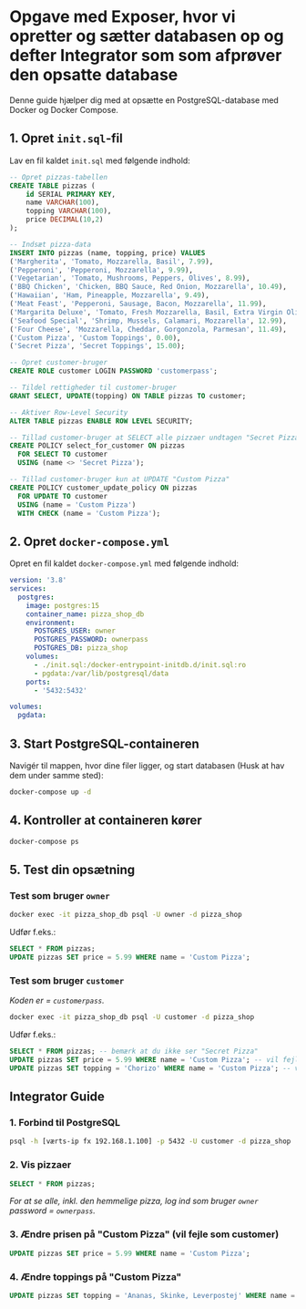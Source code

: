 # Opgave med Exposer, hvor vi opretter og sætter databasen op og defter Integrator som som afprøver den opsatte database

Denne guide hjælper dig med at opsætte en PostgreSQL-database med Docker og Docker Compose.

## 1. Opret `init.sql`-fil

Lav en fil kaldet `init.sql` med følgende indhold:

```sql
-- Opret pizzas-tabellen
CREATE TABLE pizzas (
    id SERIAL PRIMARY KEY,
    name VARCHAR(100),
    topping VARCHAR(100),
    price DECIMAL(10,2)
);

-- Indsæt pizza-data
INSERT INTO pizzas (name, topping, price) VALUES
('Margherita', 'Tomato, Mozzarella, Basil', 7.99),
('Pepperoni', 'Pepperoni, Mozzarella', 9.99),
('Vegetarian', 'Tomato, Mushrooms, Peppers, Olives', 8.99),
('BBQ Chicken', 'Chicken, BBQ Sauce, Red Onion, Mozzarella', 10.49),
('Hawaiian', 'Ham, Pineapple, Mozzarella', 9.49),
('Meat Feast', 'Pepperoni, Sausage, Bacon, Mozzarella', 11.99),
('Margarita Deluxe', 'Tomato, Fresh Mozzarella, Basil, Extra Virgin Olive Oil', 10.99),
('Seafood Special', 'Shrimp, Mussels, Calamari, Mozzarella', 12.99),
('Four Cheese', 'Mozzarella, Cheddar, Gorgonzola, Parmesan', 11.49),
('Custom Pizza', 'Custom Toppings', 0.00),
('Secret Pizza', 'Secret Toppings', 15.00);

-- Opret customer-bruger
CREATE ROLE customer LOGIN PASSWORD 'customerpass';

-- Tildel rettigheder til customer-bruger
GRANT SELECT, UPDATE(topping) ON TABLE pizzas TO customer;

-- Aktiver Row-Level Security
ALTER TABLE pizzas ENABLE ROW LEVEL SECURITY;

-- Tillad customer-bruger at SELECT alle pizzaer undtagen "Secret Pizza"
CREATE POLICY select_for_customer ON pizzas
  FOR SELECT TO customer
  USING (name <> 'Secret Pizza');

-- Tillad customer-bruger kun at UPDATE "Custom Pizza"
CREATE POLICY customer_update_policy ON pizzas
  FOR UPDATE TO customer
  USING (name = 'Custom Pizza')
  WITH CHECK (name = 'Custom Pizza');
```

## 2. Opret `docker-compose.yml`

Opret en fil kaldet `docker-compose.yml` med følgende indhold:

```yaml
version: '3.8'
services:
  postgres:
    image: postgres:15
    container_name: pizza_shop_db
    environment:
      POSTGRES_USER: owner
      POSTGRES_PASSWORD: ownerpass
      POSTGRES_DB: pizza_shop
    volumes:
      - ./init.sql:/docker-entrypoint-initdb.d/init.sql:ro
      - pgdata:/var/lib/postgresql/data
    ports:
      - '5432:5432'

volumes:
  pgdata:
```

## 3. Start PostgreSQL-containeren

Navigér til mappen, hvor dine filer ligger, og start databasen (Husk at hav dem under samme sted):

```bash
docker-compose up -d
```

## 4. Kontroller at containeren kører

```bash
docker-compose ps
```

## 5. Test din opsætning

### Test som bruger `owner`

```bash
docker exec -it pizza_shop_db psql -U owner -d pizza_shop
```

Udfør f.eks.:

```sql
SELECT * FROM pizzas;
UPDATE pizzas SET price = 5.99 WHERE name = 'Custom Pizza';
```

### Test som bruger `customer`
_Koden er = `customerpass`._


```bash
docker exec -it pizza_shop_db psql -U customer -d pizza_shop
```

Udfør f.eks.:

```sql
SELECT * FROM pizzas; -- bemærk at du ikke ser "Secret Pizza"
UPDATE pizzas SET price = 5.99 WHERE name = 'Custom Pizza'; -- vil fejle
UPDATE pizzas SET topping = 'Chorizo' WHERE name = 'Custom Pizza'; -- vil lykkes
```

## Integrator Guide

### 1. Forbind til PostgreSQL

```bash
psql -h [værts-ip fx 192.168.1.100] -p 5432 -U customer -d pizza_shop
```

### 2. Vis pizzaer

```sql
SELECT * FROM pizzas;
```

_For at se alle, inkl. den hemmelige pizza, log ind som bruger `owner` password = `ownerpass`._

### 3. Ændre prisen på "Custom Pizza" (vil fejle som customer)

```sql
UPDATE pizzas SET price = 5.99 WHERE name = 'Custom Pizza';
```

### 4. Ændre toppings på "Custom Pizza"

```sql
UPDATE pizzas SET topping = 'Ananas, Skinke, Leverpostej' WHERE name = 'Custom Pizza';
```


